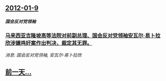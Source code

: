 ## [2012-01-9](/news/2012/01/9/index.md)

##### 国会反对党领袖
### [马来西亚吉隆坡高等法院对前副总理、国会反对党领袖安瓦尔·易卜拉欣涉嫌鸡奸案作出判决，裁定其无罪。](/news/2012/01/9/马来西亚吉隆坡高等法院对前副总理-国会反对党领袖安瓦尔-易卜拉欣涉嫌鸡奸案作出判决-裁定其无罪.md)
_消息: 国会反对党领袖, 安瓦尔·易卜拉欣_

## [前一天...](/news/2012/01/5/index.md)

